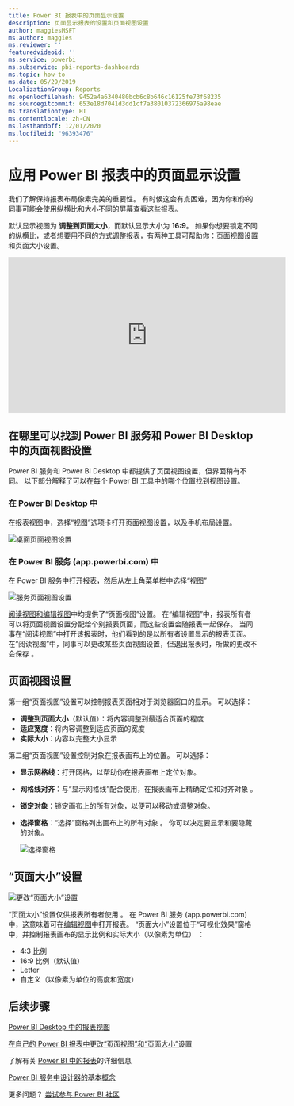 ```yaml
---
title: Power BI 报表中的页面显示设置
description: 页面显示报表的设置和页面视图设置
author: maggiesMSFT
ms.author: maggies
ms.reviewer: ''
featuredvideoid: ''
ms.service: powerbi
ms.subservice: pbi-reports-dashboards
ms.topic: how-to
ms.date: 05/29/2019
LocalizationGroup: Reports
ms.openlocfilehash: 9452a4a6340480bcb6c8b646c16125fe73f68235
ms.sourcegitcommit: 653e18d7041d3dd1cf7a38010372366975a98eae
ms.translationtype: HT
ms.contentlocale: zh-CN
ms.lasthandoff: 12/01/2020
ms.locfileid: "96393476"
---
```

# <a name="apply-page-display-settings-in-a-power-bi-report"></a>应用 Power BI 报表中的页面显示设置
我们了解保持报表布局像素完美的重要性。 有时候这会有点困难，因为你和你的同事可能会使用纵横比和大小不同的屏幕查看这些报表。 

默认显示视图为 **调整到页面大小**，而默认显示大小为 **16:9**。 如果你想要锁定不同的纵横比，或者想要用不同的方式调整报表，有两种工具可帮助你：页面视图设置和页面大小设置。


<iframe width="560" height="315" src="https://www.youtube.com/embed/5tg-OXzxe2g" frameborder="0" allowfullscreen></iframe>


## <a name="where-to-find-page-view-settings-in-the-power-bi-service-and-power-bi-desktop"></a>在哪里可以找到 Power BI 服务和 Power BI Desktop 中的页面视图设置
Power BI 服务和 Power BI Desktop 中都提供了页面视图设置，但界面稍有不同。 以下部分解释了可以在每个 Power BI 工具中的哪个位置找到视图设置。

### <a name="in-power-bi-desktop"></a>在 Power BI Desktop 中
在报表视图中，选择“视图”选项卡打开页面视图设置，以及手机布局设置。

  ![桌面页面视图设置](media/power-bi-report-display-settings/power-bi-desktop-view-settings.png)

### <a name="in-the-power-bi-service-apppowerbicom"></a>在 Power BI 服务 (app.powerbi.com) 中
在 Power BI 服务中打开报表，然后从左上角菜单栏中选择“视图” 

![服务页面视图设置](media/power-bi-report-display-settings/power-bi-change-page-view.png)

[阅读视图和编辑视图](../consumer/end-user-reading-view.md)中均提供了“页面视图”设置。 在“编辑视图”中，报表所有者可以将页面视图设置分配给个别报表页面，而这些设置会随报表一起保存。 当同事在“阅读视图”中打开该报表时，他们看到的是以所有者设置显示的报表页面。 在“阅读视图”中，同事可以更改某些页面视图设置，但退出报表时，所做的更改不会保存   。

## <a name="page-view-settings"></a>页面视图设置
第一组“页面视图”设置可以控制报表页面相对于浏览器窗口的显示。 可以选择：

* **调整到页面大小**（默认值）：将内容调整到最适合页面的程度
* **适应宽度**：将内容调整到适应页面的宽度
* **实际大小**：内容以完整大小显示

第二组“页面视图”设置控制对象在报表画布上的位置。 可以选择：

* **显示网格线**：打开网格，以帮助你在报表画布上定位对象。
* **网格线对齐**：与“显示网格线”配合使用，在报表画布上精确定位和对齐对象  。 
* **锁定对象**：锁定画布上的所有对象，以便可以移动或调整对象。
* **选择窗格**：“选择”窗格列出画布上的所有对象  。 你可以决定要显示和要隐藏的对象。

    ![选择窗格](media/power-bi-report-display-settings/power-bi-selection-pane.png)



## <a name="page-size-settings"></a>“页面大小”设置
![更改“页面大小”设置](media/power-bi-report-display-settings/power-bi-page-size.png)

“页面大小”设置仅供报表所有者使用  。 在 Power BI 服务 (app.powerbi.com) 中，这意味着可在[编辑视图](../consumer/end-user-reading-view.md)中打开报表。 “页面大小”设置位于“可视化效果”窗格中，并控制报表画布的显示比例和实际大小（以像素为单位）   ：   

* 4:3 比例
* 16:9 比例（默认值）
* Letter
* 自定义（以像素为单位的高度和宽度）

## <a name="next-steps"></a>后续步骤
[Power BI Desktop 中的报表视图](desktop-report-view.md)

[在自己的 Power BI 报表中更改“页面视图”和“页面大小”设置](../consumer/end-user-report-view.md)

了解有关 [Power BI 中的报表](../consumer/end-user-reports.md)的详细信息

[Power BI 服务中设计器的基本概念](../fundamentals/service-basic-concepts.md)

更多问题？ [尝试参与 Power BI 社区](https://community.powerbi.com/)
